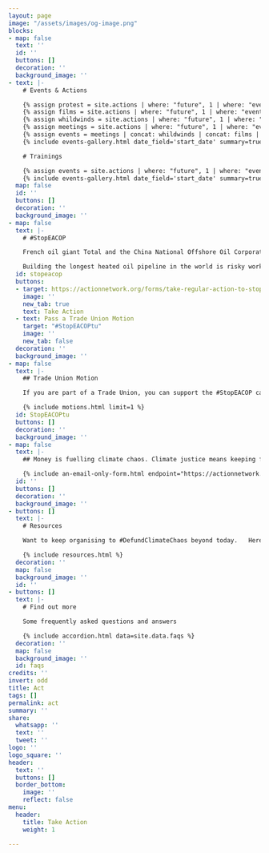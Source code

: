 ```yaml
---
layout: page
image: "/assets/images/og-image.png"
blocks:
- map: false
  text: ''
  id: ''
  buttons: []
  decoration: ''
  background_image: ''
- text: |-
    # Events & Actions

    {% assign protest = site.actions | where: "future", 1 | where: "event_type", "Protest" %}
    {% assign films = site.actions | where: "future", 1 | where: "event_type", "Film" %}
    {% assign whildwinds = site.actions | where: "future", 1 | where: "event_type", "Whirlwind moment / Mass Mobilisation" %}
    {% assign meetings = site.actions | where: "future", 1 | where: "event_type", "Meeting" %}
    {% assign events = meetings | concat: whildwinds | concat: films | concat: protest  %}
    {% include events-gallery.html date_field='start_date' summary=true %}

    # Trainings

    {% assign events = site.actions | where: "future", 1 | where: "event_type", "Training" %}
    {% include events-gallery.html date_field='start_date' summary=true image=false  %}
  map: false
  id: ''
  buttons: []
  decoration: ''
  background_image: ''
- map: false
  text: |-
    # #StopEACOP

    French oil giant Total and the China National Offshore Oil Corporation are on the cusp of building a massive crude oil pipeline right through the heart of Africa – displacing communities, endangering wildlife and tipping the world closer to full-blown climate catastrophe.

    Building the longest heated oil pipeline in the world is risky work, and Total can’t do it alone. They are seeking insurance and funding from some of the world’s largest insurance companies and banks to get this project off the ground.
  id: stopeacop
  buttons:
  - target: https://actionnetwork.org/forms/take-regular-action-to-stopeacop-2
    image: ''
    new_tab: true
    text: Take Action
  - text: Pass a Trade Union Motion
    target: "#StopEACOPtu"
    image: ''
    new_tab: false
  decoration: ''
  background_image: ''
- map: false
  text: |-
    ## Trade Union Motion

    If you are part of a Trade Union, you can support the #StopEACOP campaign by passing this motion at your local branch.

    {% include motions.html limit=1 %}
  id: StopEACOPtu
  buttons: []
  decoration: ''
  background_image: ''
- map: false
  text: |-
    ## Money is fuelling climate chaos. Climate justice means keeping fossil fuels in the ground. We can support struggles across the globe by cutting off the money and insurance for new projects.

    {% include an-email-only-form.html endpoint="https://actionnetwork.org/api/v2/petitions/e0c7e2f4-925f-448c-9558-57c1997b5408/signatures" jump="actions" %}
  id: ''
  buttons: []
  decoration: ''
  background_image: ''
- buttons: []
  text: |-
    # Resources

    Want to keep organising to #DefundClimateChaos beyond today.   Here's all the resources you’ll need to keep taking action throughout COP26 and beyond

    {% include resources.html %}
  decoration: ''
  map: false
  background_image: ''
  id: ''
- buttons: []
  text: |-
    # Find out more

    Some frequently asked questions and answers

    {% include accordion.html data=site.data.faqs %}
  decoration: ''
  map: false
  background_image: ''
  id: faqs
credits: ''
invert: odd
title: Act
tags: []
permalink: act
summary: ''
share:
  whatsapp: ''
  text: ''
  tweet: ''
logo: ''
logo_square: ''
header:
  text: ''
  buttons: []
  border_bottom:
    image: ''
    reflect: false
menu:
  header:
    title: Take Action
    weight: 1

---
```


